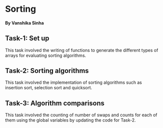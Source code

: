 # Sorting

#### By Vanshika Sinha

## Task-1: Set up

This task involved the writing of functions to generate the different types of arrays for evaluating sorting algorithms. 

## Task-2: Sorting algorithms

This task involved the implementation of sorting algorithms such as insertion sort, selection sort and quicksort.

## Task-3: Algorithm comparisons

This task involved the counting of number of swaps and counts for each of them using the global variables by updating the code for Task-2.